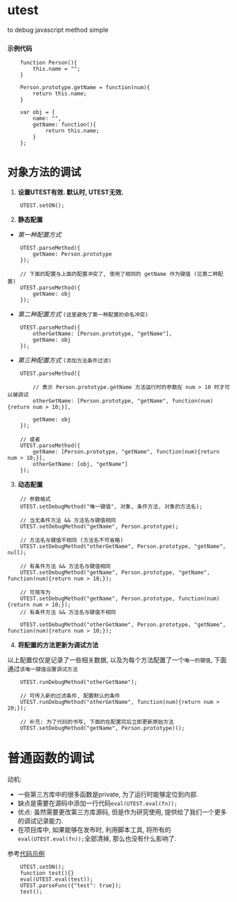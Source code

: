 # utest
 to debug javascript method simple

### `示例代码`
```
    function Person(){
        this.name = "";
    }

    Person.prototype.getName = function(num){
        return this.name;
    }

    var obj = {
        name: "", 
        getName: function(){
            return this.name;
        }
    };
```

# `对象方法的调试`

1. **设置UTEST有效. 默认时, UTEST无效.**
```
    UTEST.setON(); 
```

2. **静态配置**
-  *第一种配置方式*
```
    UTEST.parseMethod({
        getName: Person.prototype
    });

    // 下面的配置与上面的配置冲突了, 使用了相同的 getName 作为键值 (见第二种配置)
    UTEST.parseMethod({
        getName: obj
    });
```
- *第二种配置方式*  `(这里避免了第一种配置的命名冲突)`
```
    UTEST.parseMethod({
        otherGetName: [Person.prototype, "getName"],
        getName: obj
    });
```
- *第三种配置方式*  `(添加方法条件过滤)`
```
    UTEST.parseMethod({

        // 表示 Person.prototype.getName 方法运行时的参数在 num > 10 时才可以被调试
        otherGetName: [Person.prototype, "getName", function(num){return num > 10;}],

        getName: obj
    });

    // 或者
    UTEST.parseMethod({
        getName: [Person.prototype, "getName", function(num){return num > 10;}],
        otherGetName: [obj, "getName"]
    });
```

3. **动态配置**
```
    // 参数格式
    UTEST.setDebugMethod("唯一键值", 对象, 条件方法, 对象的方法名); 
```
```
    // 当无条件方法 && 方法名与键值相同
    UTEST.setDebugMethod("getName", Person.prototype); 

    // 方法名与键值不相同 (方法名不可省略)
    UTEST.setDebugMethod("otherGetName", Person.prototype, "getName", null); 

    // 有条件方法 && 方法名与键值相同
    UTEST.setDebugMethod("getName", Person.prototype, "getName", function(num){return num > 10;}); 

    // 可简写为
    UTEST.setDebugMethod("getName", Person.prototype, function(num){return num > 10;}); 
    // 有条件方法 && 方法名与键值不相同

    UTEST.setDebugMethod("otherGetName", Person.prototype, "getName", function(num){return num > 10;}); 
```

4. **将配置的方法更新为调试方法**

以上配置仅仅是记录了一些相关数据, 以及为每个方法配置了一个`唯一的键值`, 下面通过`该唯一键值设置调试方法`
```
    UTEST.runDebugMethod("otherGetName");

    // 可传入新的过滤条件, 配置默认的条件
    UTEST.runDebugMethod("otherGetName", function(num){return num > 20;});

    // 补充: 为了代码的书写, 下面的在配置完后立即更新原始方法
    UTEST.setDebugMethod("getName", Person.prototype)(); 
```

# 普通函数的调试

动机: 
- 一些第三方库中的很多函数是private, 为了运行时能够定位到内部. 
- 缺点是需要在源码中添加一行代码`eval(UTEST.eval(fn));`
- 优点: 虽然需要更改第三方库源码, 但是作为研究使用, 提供给了我们一个更多的调试记录能力.
- 在项目库中, 如果能够在发布时, 利用脚本工具, 将所有的`eval(UTEST.eval(fn));`全部清掉, 那么也没有什么影响了.

参考[代码示例](./resursion.html)
```
    UTEST.setON();
    function test(){}
    eval(UTEST.eval(test));
    UTEST.parseFunc({"test": true});
    test();
```